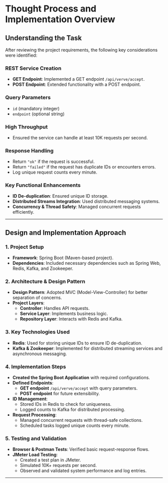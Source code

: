# Thought Process and Implementation Overview

## **Understanding the Task**

After reviewing the project requirements, the following key considerations were identified:

### **REST Service Creation**
- **GET Endpoint**: Implemented a GET endpoint `/api/verve/accept`.
- **POST Endpoint**: Extended functionality with a POST endpoint.

### **Query Parameters**
- `id` (mandatory integer)
- `endpoint` (optional string)

### **High Throughput**
- Ensured the service can handle at least 10K requests per second.

### **Response Handling**
- Return `"ok"` if the request is successful.
- Return `"failed"` if the request has duplicate IDs or encounters errors.
- Log unique request counts every minute.

### **Key Functional Enhancements**
- **ID De-duplication**: Ensured unique ID storage.
- **Distributed Streams Integration**: Used distributed messaging systems.
- **Concurrency & Thread Safety**: Managed concurrent requests efficiently.

---

## **Design and Implementation Approach**

### **1. Project Setup**
- **Framework**: Spring Boot (Maven-based project).
- **Dependencies**: Included necessary dependencies such as Spring Web, Redis, Kafka, and Zookeeper.

### **2. Architecture & Design Pattern**
- **Design Pattern**: Adopted MVC (Model-View-Controller) for better separation of concerns.
- **Project Layers**:
  - **Controller**: Handles API requests.
  - **Service Layer**: Implements business logic.
  - **Repository Layer**: Interacts with Redis and Kafka.

### **3. Key Technologies Used**
- **Redis**: Used for storing unique IDs to ensure ID de-duplication.
- **Kafka & Zookeeper**: Implemented for distributed streaming services and asynchronous messaging.

### **4. Implementation Steps**
- **Created the Spring Boot Application** with required configurations.
- **Defined Endpoints**:
  - **GET endpoint** `/api/verve/accept` with query parameters.
  - **POST endpoint** for future extensibility.
- **ID Management**:
  - Stored IDs in Redis to check for uniqueness.
  - Logged counts to Kafka for distributed processing.
- **Request Processing**:
  - Managed concurrent requests with thread-safe collections.
  - Scheduled tasks logged unique counts every minute.

### **5. Testing and Validation**
- **Browser & Postman Tests**: Verified basic request-response flows.
- **JMeter Load Testing**:
  - Created a test plan in JMeter.
  - Simulated 10K+ requests per second.
  - Observed and validated system performance and log entries.

---
